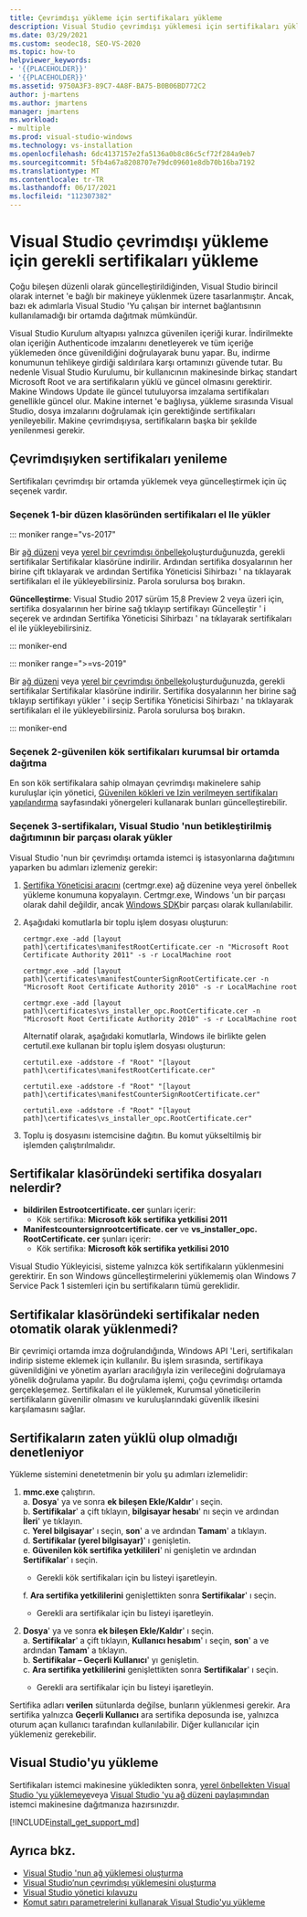 ```yaml
---
title: Çevrimdışı yükleme için sertifikaları yükleme
description: Visual Studio çevrimdışı yüklemesi için sertifikaları yüklemeyi öğrenin.
ms.date: 03/29/2021
ms.custom: seodec18, SEO-VS-2020
ms.topic: how-to
helpviewer_keywords:
- '{{PLACEHOLDER}}'
- '{{PLACEHOLDER}}'
ms.assetid: 9750A3F3-89C7-4A8F-BA75-B0B06BD772C2
author: j-martens
ms.author: jmartens
manager: jmartens
ms.workload:
- multiple
ms.prod: visual-studio-windows
ms.technology: vs-installation
ms.openlocfilehash: 6dc4137157e2fa5136a0b8c86c5cf72f284a9eb7
ms.sourcegitcommit: 5fb4a67a8208707e79dc09601e8db70b16ba7192
ms.translationtype: MT
ms.contentlocale: tr-TR
ms.lasthandoff: 06/17/2021
ms.locfileid: "112307382"
---
```

# <a name="install-certificates-required-for-visual-studio-offline-installation"></a>Visual Studio çevrimdışı yükleme için gerekli sertifikaları yükleme

Çoğu bileşen düzenli olarak güncelleştirildiğinden, Visual Studio birincil olarak internet 'e bağlı bir makineye yüklenmek üzere tasarlanmıştır. Ancak, bazı ek adımlarla Visual Studio 'Yu çalışan bir internet bağlantısının kullanılamadığı bir ortamda dağıtmak mümkündür.

Visual Studio Kurulum altyapısı yalnızca güvenilen içeriği kurar. İndirilmekte olan içeriğin Authenticode imzalarını denetleyerek ve tüm içeriğe yüklemeden önce güvenildiğini doğrulayarak bunu yapar. Bu, indirme konumunun tehlikeye girdiği saldırılara karşı ortamınızı güvende tutar. Bu nedenle Visual Studio Kurulumu, bir kullanıcının makinesinde birkaç standart Microsoft Root ve ara sertifikaların yüklü ve güncel olmasını gerektirir. Makine Windows Update ile güncel tutuluyorsa imzalama sertifikaları genellikle güncel olur. Makine internet 'e bağlıysa, yükleme sırasında Visual Studio, dosya imzalarını doğrulamak için gerektiğinde sertifikaları yenileyebilir. Makine çevrimdışıysa, sertifikaların başka bir şekilde yenilenmesi gerekir.

## <a name="how-to-refresh-certificates-when-offline"></a>Çevrimdışıyken sertifikaları yenileme

Sertifikaları çevrimdışı bir ortamda yüklemek veya güncelleştirmek için üç seçenek vardır.

### <a name="option-1---manually-install-certificates-from-a-layout-folder"></a>Seçenek 1-bir düzen klasöründen sertifikaları el Ile yükler

::: moniker range="vs-2017"

Bir [ağ düzeni](../install/create-a-network-installation-of-visual-studio.md) veya [yerel bir çevrimdışı önbellek](../install/create-an-offline-installation-of-visual-studio.md)oluşturduğunuzda, gerekli sertifikalar Sertifikalar klasörüne indirilir. Ardından sertifika dosyalarının her birine çift tıklayarak ve ardından Sertifika Yöneticisi Sihirbazı ' na tıklayarak sertifikaları el ile yükleyebilirsiniz. Parola sorulursa boş bırakın.

**Güncelleştirme**: Visual Studio 2017 sürüm 15,8 Preview 2 veya üzeri için, sertifika dosyalarının her birine sağ tıklayıp sertifikayı Güncelleştir ' i seçerek ve ardından Sertifika Yöneticisi Sihirbazı ' na tıklayarak sertifikaları el ile yükleyebilirsiniz.

::: moniker-end

::: moniker range=">=vs-2019"

Bir [ağ düzeni](../install/create-a-network-installation-of-visual-studio.md) veya [yerel bir çevrimdışı önbellek](../install/create-an-offline-installation-of-visual-studio.md)oluşturduğunuzda, gerekli sertifikalar Sertifikalar klasörüne indirilir. Sertifika dosyalarının her birine sağ tıklayıp sertifikayı yükler ' i seçip Sertifika Yöneticisi Sihirbazı ' na tıklayarak sertifikaları el ile yükleyebilirsiniz. Parola sorulursa boş bırakın.

::: moniker-end

### <a name="option-2---distribute-trusted-root-certificates-in-an-enterprise-environment"></a>Seçenek 2-güvenilen kök sertifikaları kurumsal bir ortamda dağıtma

En son kök sertifikalara sahip olmayan çevrimdışı makinelere sahip kuruluşlar için yönetici, [Güvenilen kökleri ve Izin verilmeyen sertifikaları yapılandırma](/previous-versions/windows/it-pro/windows-server-2012-R2-and-2012/dn265983(v=ws.11)) sayfasındaki yönergeleri kullanarak bunları güncelleştirebilir.

### <a name="option-3---install-certificates-as-part-of-a-scripted-deployment-of-visual-studio"></a>Seçenek 3-sertifikaları, Visual Studio 'nun betikleştirilmiş dağıtımının bir parçası olarak yükler

Visual Studio 'nun bir çevrimdışı ortamda istemci iş istasyonlarına dağıtımını yaparken bu adımları izlemeniz gerekir:

1. [Sertifika Yöneticisi aracını](/dotnet/framework/tools/certmgr-exe-certificate-manager-tool) (certmgr.exe) ağ düzenine veya yerel önbellek yükleme konumuna kopyalayın. Certmgr.exe, Windows 'un bir parçası olarak dahil değildir, ancak [Windows SDK](https://developer.microsoft.com/windows/downloads/windows-10-sdk)bir parçası olarak kullanılabilir.

2. Aşağıdaki komutlarla bir toplu işlem dosyası oluşturun:

   ```shell
   certmgr.exe -add [layout path]\certificates\manifestRootCertificate.cer -n "Microsoft Root Certificate Authority 2011" -s -r LocalMachine root

   certmgr.exe -add [layout path]\certificates\manifestCounterSignRootCertificate.cer -n "Microsoft Root Certificate Authority 2010" -s -r LocalMachine root

   certmgr.exe -add [layout path]\certificates\vs_installer_opc.RootCertificate.cer -n "Microsoft Root Certificate Authority 2010" -s -r LocalMachine root
   ```
   
   Alternatif olarak, aşağıdaki komutlarla, Windows ile birlikte gelen certutil.exe kullanan bir toplu işlem dosyası oluşturun:
   
      ```shell
   certutil.exe -addstore -f "Root" "[layout path]\certificates\manifestRootCertificate.cer"

   certutil.exe -addstore -f "Root" "[layout path]\certificates\manifestCounterSignRootCertificate.cer"

   certutil.exe -addstore -f "Root" "[layout path]\certificates\vs_installer_opc.RootCertificate.cer"
   ```

3. Toplu iş dosyasını istemcisine dağıtın. Bu komut yükseltilmiş bir işlemden çalıştırılmalıdır.

## <a name="what-are-the-certificates-files-in-the-certificates-folder"></a>Sertifikalar klasöründeki sertifika dosyaları nelerdir?

* **bildirilen Estrootcertificate. cer** şunları içerir:
  * Kök sertifika: **Microsoft kök sertifika yetkilisi 2011**
* **Manifestcountersignrootcertificate. cer** ve **vs_installer_opc. RootCertificate. cer** şunları içerir:
  * Kök sertifika: **Microsoft kök sertifika yetkilisi 2010**
 
Visual Studio Yükleyicisi, sisteme yalnızca kök sertifikaların yüklenmesini gerektirir. En son Windows güncelleştirmelerini yüklememiş olan Windows 7 Service Pack 1 sistemleri için bu sertifikaların tümü gereklidir.

## <a name="why-are-the-certificates-from-the-certificates-folder-not-installed-automatically"></a>Sertifikalar klasöründeki sertifikalar neden otomatik olarak yüklenmedi?

Bir çevrimiçi ortamda imza doğrulandığında, Windows API 'Leri, sertifikaları indirip sisteme eklemek için kullanılır. Bu işlem sırasında, sertifikaya güvenildiğini ve yönetim ayarları aracılığıyla izin verileceğini doğrulamaya yönelik doğrulama yapılır. Bu doğrulama işlemi, çoğu çevrimdışı ortamda gerçekleşemez. Sertifikaları el ile yüklemek, Kurumsal yöneticilerin sertifikaların güvenilir olmasını ve kuruluşlarındaki güvenlik ilkesini karşılamasını sağlar.

## <a name="checking-if-certificates-are-already-installed"></a>Sertifikaların zaten yüklü olup olmadığı denetleniyor

Yükleme sistemini denetetmenin bir yolu şu adımları izlemelidir:

1. **mmc.exe** çalıştırın.<br/>
  a. **Dosya**' ya ve sonra **ek bileşen Ekle/Kaldır**' ı seçin.<br/>
  b. **Sertifikalar**' a çift tıklayın, **bilgisayar hesabı**' nı seçin ve ardından **İleri**' ye tıklayın.<br/>
  c. **Yerel bilgisayar**' ı seçin, **son**' a ve ardından **Tamam**' a tıklayın.<br/>
  d. **Sertifikalar (yerel bilgisayar)**' ı genişletin.<br/>
  e. **Güvenilen kök sertifika yetkilileri**' ni genişletin ve ardından **Sertifikalar**' ı seçin.<br/>
    * Gerekli kök sertifikaları için bu listeyi işaretleyin.<br/>

   f. **Ara sertifika yetkililerini** genişlettikten sonra **Sertifikalar**' ı seçin.<br/>
    * Gerekli ara sertifikalar için bu listeyi işaretleyin.<br/>

2. **Dosya**' ya ve sonra **ek bileşen Ekle/Kaldır**' ı seçin.<br/>
  a. **Sertifikalar**' a çift tıklayın, **Kullanıcı hesabım**' ı seçin, **son**' a ve ardından **Tamam**' a tıklayın.<br/>
  b. **Sertifikalar – Geçerli Kullanıcı**' yı genişletin.<br/>
  c. **Ara sertifika yetkililerini** genişlettikten sonra **Sertifikalar**' ı seçin.<br/>
    * Gerekli ara sertifikalar için bu listeyi işaretleyin.<br/>

Sertifika adları **verilen** sütunlarda değilse, bunların yüklenmesi gerekir.  Ara sertifika yalnızca **Geçerli Kullanıcı** ara sertifika deposunda ise, yalnızca oturum açan kullanıcı tarafından kullanılabilir. Diğer kullanıcılar için yüklemeniz gerekebilir.

## <a name="install-visual-studio"></a>Visual Studio'yu yükleme

Sertifikaları istemci makinesine yükledikten sonra, [yerel önbellekten Visual Studio 'yu yüklemeye](../install/create-an-offline-installation-of-visual-studio.md#step-3---install-visual-studio-from-the-local-cache)veya [Visual Studio 'yu ağ düzeni paylaşımından](create-a-network-installation-of-visual-studio.md#deploy-from-a-network-installation) istemci makinesine dağıtmanıza hazırsınızdır.

[!INCLUDE[install_get_support_md](includes/install_get_support_md.md)]

## <a name="see-also"></a>Ayrıca bkz.

* [Visual Studio 'nun ağ yüklemesi oluşturma](../install/create-a-network-installation-of-visual-studio.md)
* [Visual Studio’nun çevrimdışı yüklemesini oluşturma](../install/create-an-offline-installation-of-visual-studio.md)
* [Visual Studio yönetici kılavuzu](visual-studio-administrator-guide.md)
* [Komut satırı parametrelerini kullanarak Visual Studio'yu yükleme](use-command-line-parameters-to-install-visual-studio.md)

